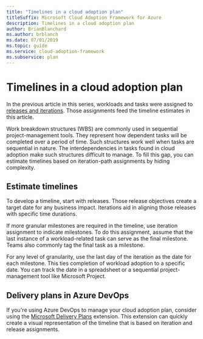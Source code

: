 ```yaml
---
title: "Timelines in a cloud adoption plan"
titleSuffix: Microsoft Cloud Adoption Framework for Azure
description: Timelines in a cloud adoption plan
author: BrianBlanchard
ms.author: brblanch
ms.date: 07/01/2019
ms.topic: guide
ms.service: cloud-adoption-framework
ms.subservice: plan
---
```


# Timelines in a cloud adoption plan

In the previous article in this series, workloads and tasks were assigned to [releases and iterations](./iteration-paths.md). Those assignments feed the timeline estimates in this article.

Work breakdown structures (WBS) are commonly used in sequential project-management tools. They represent how dependent tasks will be completed over a period of time. Such structures work well when tasks are sequential in nature. The interdependencies in tasks found in cloud adoption make such structures difficult to manage. To fill this gap, you can estimate timelines based on iteration-path assignments by hiding complexity.

## Estimate timelines

To develop a timeline, start with releases. Those release objectives create a target date for any business impact. Iterations aid in aligning those releases with specific time durations.

If more granular milestones are required in the timeline, use iteration assignment to indicate milestones. To do this assignment, assume that the last instance of a workload-related task can serve as the final milestone. Teams also commonly tag the final task as a milestone.

For any level of granularity, use the last day of the iteration as the date for each milestone. This ties completion of workload adoption to a specific date. You can track the date in a spreadsheet or a sequential project-management tool like Microsoft Project.

## Delivery plans in Azure DevOps

If you're using Azure DevOps to manage your cloud adoption plan, consider using the [Microsoft Delivery Plans](https://marketplace.visualstudio.com/items?itemName=ms.vss-plans) extension. This extension can quickly create a visual representation of the timeline that is based on iteration and release assignments.
